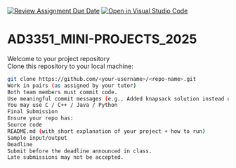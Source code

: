[![Review Assignment Due Date](https://classroom.github.com/assets/deadline-readme-button-22041afd0340ce965d47ae6ef1cefeee28c7c493a6346c4f15d667ab976d596c.svg)](https://classroom.github.com/a/-In2SS3J)
[![Open in Visual Studio Code](https://classroom.github.com/assets/open-in-vscode-2e0aaae1b6195c2367325f4f02e2d04e9abb55f0b24a779b69b11b9e10269abc.svg)](https://classroom.github.com/online_ide?assignment_repo_id=20351197&assignment_repo_type=AssignmentRepo)
# AD3351_MINI-PROJECTS_2025
Welcome to your project repository  
Clone this repository to your local machine:
   ```bash
   git clone https://github.com/<your-username>/<repo-name>.git
Work in pairs (as assigned by your tutor)
Both team members must commit code.
Use meaningful commit messages (e.g., Added knapsack solution instead of done).
You may use C / C++ / Java / Python
Final Submission
Ensure your repo has:
Source code
README.md (with short explanation of your project + how to run)
Sample input/output
Deadline
Submit before the deadline announced in class.
Late submissions may not be accepted.
